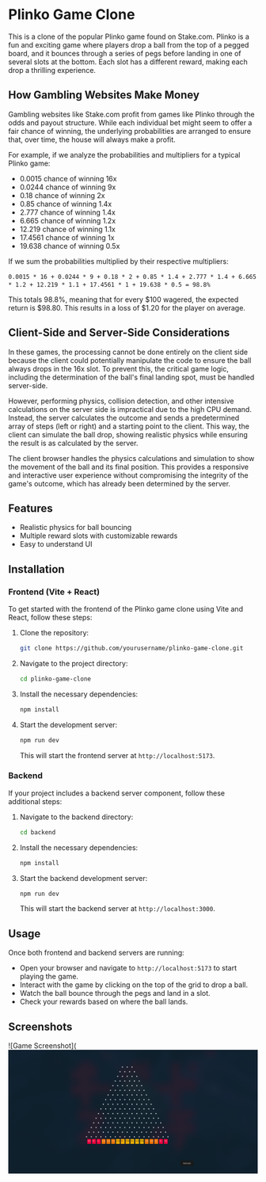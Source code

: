 # Plinko Game Clone

This is a clone of the popular Plinko game found on Stake.com. Plinko is a fun and exciting game where players drop a ball from the top of a pegged board, and it bounces through a series of pegs before landing in one of several slots at the bottom. Each slot has a different reward, making each drop a thrilling experience.

## How Gambling Websites Make Money

Gambling websites like Stake.com profit from games like Plinko through the odds and payout structure. While each individual bet might seem to offer a fair chance of winning, the underlying probabilities are arranged to ensure that, over time, the house will always make a profit.

For example, if we analyze the probabilities and multipliers for a typical Plinko game:

- 0.0015 chance of winning 16x
- 0.0244 chance of winning 9x
- 0.18 chance of winning 2x
- 0.85 chance of winning 1.4x
- 2.777 chance of winning 1.4x
- 6.665 chance of winning 1.2x
- 12.219 chance of winning 1.1x
- 17.4561 chance of winning 1x
- 19.638 chance of winning 0.5x

If we sum the probabilities multiplied by their respective multipliers:

```
0.0015 * 16 + 0.0244 * 9 + 0.18 * 2 + 0.85 * 1.4 + 2.777 * 1.4 + 6.665 * 1.2 + 12.219 * 1.1 + 17.4561 * 1 + 19.638 * 0.5 = 98.8%
```

This totals 98.8%, meaning that for every $100 wagered, the expected return is $98.80. This results in a loss of $1.20 for the player on average.

## Client-Side and Server-Side Considerations

In these games, the processing cannot be done entirely on the client side because the client could potentially manipulate the code to ensure the ball always drops in the 16x slot. To prevent this, the critical game logic, including the determination of the ball's final landing spot, must be handled server-side.

However, performing physics, collision detection, and other intensive calculations on the server side is impractical due to the high CPU demand. Instead, the server calculates the outcome and sends a predetermined array of steps (left or right) and a starting point to the client. This way, the client can simulate the ball drop, showing realistic physics while ensuring the result is as calculated by the server.

The client browser handles the physics calculations and simulation to show the movement of the ball and its final position. This provides a responsive and interactive user experience without compromising the integrity of the game's outcome, which has already been determined by the server.

## Features

- Realistic physics for ball bouncing
- Multiple reward slots with customizable rewards
- Easy to understand UI

## Installation

### Frontend (Vite + React)

To get started with the frontend of the Plinko game clone using Vite and React, follow these steps:

1. Clone the repository:
    ```bash
    git clone https://github.com/yourusername/plinko-game-clone.git
    ```

2. Navigate to the project directory:
    ```bash
    cd plinko-game-clone
    ```

3. Install the necessary dependencies:
    ```bash
    npm install
    ```

4. Start the development server:
    ```bash
    npm run dev
    ```

   This will start the frontend server at `http://localhost:5173`.

### Backend

If your project includes a backend server component, follow these additional steps:

1. Navigate to the backend directory:
    ```bash
    cd backend
    ```

2. Install the necessary dependencies:
    ```bash
    npm install
    ```

3. Start the backend development server:
    ```bash
    npm run dev
    ```

   This will start the backend server at `http://localhost:3000`.

## Usage

Once both frontend and backend servers are running:

- Open your browser and navigate to `http://localhost:5173` to start playing the game.
- Interact with the game by clicking on the top of the grid to drop a ball.
- Watch the ball bounce through the pegs and land in a slot.
- Check your rewards based on where the ball lands.

## Screenshots

![Game Screenshot](![image](240619_10h38m38s_screenshot.png)
